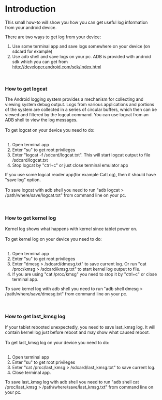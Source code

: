 # Introduction #

This small how-to will show you how you can get useful log information from your android device.

There are two ways to get log from your device:
  1. Use some terminal app and save logs somewhere on your device (on sdcard for example)
  1. Use adb shell and save logs on your pc. ADB is provided with android sdk which you can get from http://developer.android.com/sdk/index.html

<br>

<h3>How to get logcat</h3>

The Android logging system provides a mechanism for collecting and viewing system debug output. Logs from various applications and portions of the system are collected in a series of circular buffers, which then can be viewed and filtered by the logcat command. You can use logcat from an ADB shell to view the log messages.<br>
<br>
To get logcat on your device you need to do:<br>
<br>
<ol><li>Open terminal app<br>
</li><li>Enter "su" to get root privileges<br>
</li><li>Enter "logcat -f /sdcard/logcat.txt". This will start logcat output to file /sdcard/logcat.txt<br>
</li><li>Stop logcat by "ctrl+c" or just close terminal emulator app</li></ol>

If you use some logcat reader app(for example CatLog), then it should have "save log" option.<br>
<br>
To save logcat with adb shell you need to run "adb logcat > /path/where/save/logcat.txt" from command line on your pc.<br>
<br>
<br>

<h3>How to get kernel log</h3>

Kernel log shows what happens with kernel since tablet power on.<br>
<br>
To get kernel log on your device you need to do:<br>
<br>
<ol><li>Open terminal app<br>
</li><li>Enter "su" to get root privileges<br>
</li><li>Enter "dmesg > /sdcard/dmesg.txt" to save current log. Or run "cat /proc/kmsg > /sdcard/kmsg.txt" to start kernel log output to file.<br>
</li><li>If you are using "cat /proc/kmsg" you need to stop it by "ctrl+c" or close terminal app.</li></ol>

To save kernel log with adb shell you need to run "adb shell dmesg > /path/where/save/dmesg.txt" from command line on your pc.<br>
<br>
<br>

<h3>How to get last_kmsg log</h3>

If your tablet rebooted unexpectedly, you need to save last_kmsg log. It will contain kernel log just before reboot and may show what caused reboot.<br>
<br>
To get last_kmsg log on your device you need to do:<br>
<br>
<ol><li>Open terminal app<br>
</li><li>Enter "su" to get root privileges<br>
</li><li>Enter "cat /proc/last_kmsg > /sdcard/last_kmsg.txt" to save current log.<br>
</li><li>Close terminal app.</li></ol>

To save last_kmsg log with adb shell you need to run "adb shell cat /proc/last_kmsg > /path/where/save/last_kmsg.txt" from command line on your pc.